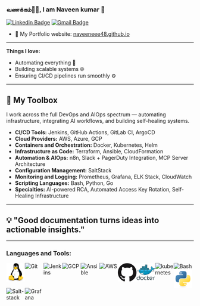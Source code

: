 
<!-- <h3> வணக்கம்🙏🏻, I am Naveen kumar 👋</h3> -->
### வணக்கம்🙏🏻, I am Naveen kumar 👋

[![Linkedin Badge](https://img.shields.io/badge/-naveeneee48-blue?style=flat-square&logo=Linkedin&logoColor=white&link=https://www.linkedin.com/in/naveeneee48/)](https://www.linkedin.com/in/naveeneee48/)
[![Gmail Badge](https://img.shields.io/badge/-naveeneee48@gmail.com-c14438?style=flat-square&logo=Gmail&logoColor=white&link=mailto:naveeneee48@gmail.com)](mailto:naveeneee48@gmail.com) 

- 🎯 My Portfolio website: [naveeneee48.github.io](https://naveeneee48.github.io/)
---
**Things I love:** 
  - Automating everything 🚀
  - Building scalable systems 🌐
  - Ensuring CI/CD pipelines run smoothly ⚙️

---

## 🔧 My Toolbox
I work across the full DevOps and AIOps spectrum — automating infrastructure, integrating AI workflows, and building self-healing systems.

- **CI/CD Tools:** Jenkins, GitHub Actions, GitLab CI, ArgoCD
- **Cloud Providers:** AWS, Azure, GCP
- **Containers and Orchestration:** Docker, Kubernetes, Helm
- **Infrastructure as Code:** Terraform, Ansible, CloudFormation
- **Automation & AIOps:** n8n, Slack + PagerDuty Integration, MCP Server Architecture
- **Configuration Management:** SaltStack
- **Monitoring and Logging:** Prometheus, Grafana, ELK Stack, CloudWatch
- **Scripting Languages:** Bash, Python, Go
- **Specialties:** AI-powered RCA, Automated Access Key Rotation, Self-Healing Infrastructure

---

## 💡 "Good documentation turns ideas into actionable insights."


---
### Languages and Tools: 

<img align="left" alt="Linux" width="50px" src="https://raw.githubusercontent.com/devicons/devicon/master/icons/linux/linux-original.svg" />
<img align="left" alt="Git" width="50px" src="https://www.vectorlogo.zone/logos/git-scm/git-scm-icon.svg" />
<img align="left" alt="Jenkins" width="50px" src="https://www.vectorlogo.zone/logos/jenkins/jenkins-icon.svg" />
<img align="left" alt="GCP" width="50px" src="https://www.vectorlogo.zone/logos/google_cloud/google_cloud-icon.svg" />
<img align="left" alt="Ansible" width="50px" src="https://www.vectorlogo.zone/logos/ansible/ansible-icon.svg" />
<img align="left" alt="AWS" width="50px" src="https://www.vectorlogo.zone/logos/amazon_aws/amazon_aws-icon.svg" />
<img align="left" alt="GitHub" width="50px" src="https://raw.githubusercontent.com/github/explore/78df643247d429f6cc873026c0622819ad797942/topics/github/github.png"/>
<img align="left" alt="Docker" width="50px" src="https://raw.githubusercontent.com/devicons/devicon/master/icons/docker/docker-original-wordmark.svg" />
<img align="left" alt="kubernetes" width="50px" src="https://www.vectorlogo.zone/logos/kubernetes/kubernetes-icon.svg" />
<img align="left" alt="Bash" width="50px" src="https://www.vectorlogo.zone/logos/gnu_bash/gnu_bash-icon.svg" />
<img align="left" alt="Python" width="50px" src="https://raw.githubusercontent.com/devicons/devicon/master/icons/python/python-original.svg" />
<img align="left" alt="Salt-stack" width="50px" src="https://www.vectorlogo.zone/logos/saltstack/saltstack-icon.svg" />
<img align="left" alt="Grafana" width="50px" src="https://www.vectorlogo.zone/logos/grafana/grafana-icon.svg" />



